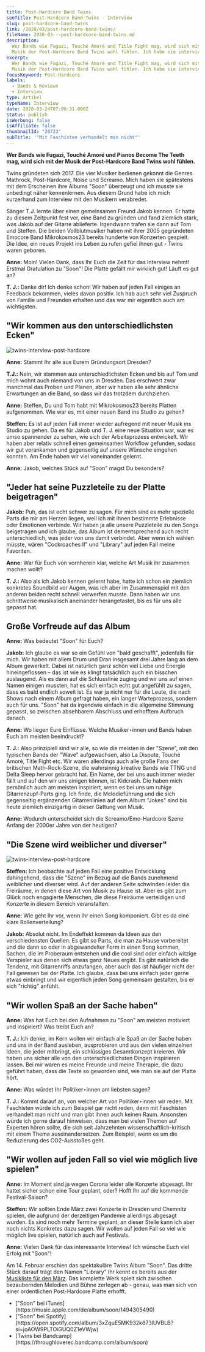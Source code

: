 ```yaml
---
title: Post-Hardcore Band Twins
seoTitle: Post-Hardcore Band Twins - Interview
slug: post-hardcore-band-twins
link: /2020/03/post-hardcore-band-twins/
fileName: 2020-03---post-hardcore-band-twins.md
description:
  Wer Bands wie Fugazi, Touché Amoré und Title Fight mag, wird sich mit der
  Musik der Post-Hardcore Band Twins wohl fühlen. Ich habe sie interviewt.
excerpt:
  Wer Bands wie Fugazi, Touché Amoré und Title Fight mag, wird sich mit der
  Musik der Post-Hardcore Band Twins wohl fühlen. Ich habe sie interviewt.
focusKeyword: Post-Hardcore
labels:
  - Bands & Reviews
  - Interview
type: Artikel
typeName: Interview
date: 2020-03-24T07:00:31.000Z
status: publish
isWerbung: false
isAffiliate: false
thumbnailId: "28723"
subTitle: '"Mit Faschisten verhandelt man nicht"'
---
```


<strong>Wer Bands wie Fugazi, Touché Amoré und Pianos Become The Teeth mag, wird
sich mit der Musik der Post-Hardcore Band Twins wohl fühlen.</strong>

Twins gründeten sich 2017. Die vier Musiker bedienen gekonnt die Genres
Mathrock, Post-Hardcore, Noise und Screamo. Mich haben sie spätestens mit dem
Erscheinen ihre Albums "Soon" überzeugt und ich musste sie unbedingt näher
kennenlernen. Aus diesem Grund habe ich mich kurzerhand zum Interview mit den
Musikern verabredet.

Sänger T.J. lernte über einen gemeinsamen Freund Jakob kennen. Er hatte zu
diesem Zeitpunkt fest vor, eine Band zu gründen und fand ziemlich stark, was
Jakob auf der Gitarre ablieferte. Irgendwann trafen sie dann auf Tom und
Steffen. Die beiden Vollblutmusiker haben mit ihrer 2005 gegründeten Emocore
Band Mikrokosmos23 bereits hunderte von Konzerten gespielt. Die Idee, ein neues
Projekt ins Leben zu rufen gefiel ihnen gut - Twins waren geboren.

<strong>Anne:</strong> Moin! Vielen Dank, dass Ihr Euch die Zeit für das
Interview nehmt! Erstmal Gratulation zu "Soon"! Die Platte gefällt mir wirklich
gut! Läuft es gut an?

<strong>T. J.:</strong> Danke dir! Ich denke schon! Wir haben auf jeden Fall
einiges an Feedback bekommen, vieles davon positiv. Ich hab auch sehr viel
Zuspruch von Familie und Freunden erhalten und das war mir eigentlich auch am
wichtigsten.

## "Wir kommen aus den unterschiedlichsten Ecken"

![twins-interview-post-hardcore](http://cardamonchai.com/wp-content/uploads/2020/03/twins-400x400.jpg '"Soon" - das neue Album von Twins')

<strong>Anne:</strong> Stammt Ihr alle aus Eurem Gründungsort Dresden?

<strong>T.J.:</strong> Nein, wir stammen aus unterschiedlichsten Ecken und bis
auf Tom und mich wohnt auch niemand von uns in Dresden. Das erschwert zwar
manchmal das Proben und Planen, aber wir haben alle sehr ähnliche Erwartungen an
die Band, so dass wir das trotzdem durchziehen.

<strong>Anne:</strong> Steffen, Du und Tom habt mit Mikrokosmos23 bereits
Platten aufgenommen. Wie war es, mit einer neuen Band ins Studio zu gehen?

<strong>Steffen:</strong> Es ist auf jeden Fall immer wieder aufregend mit neuer
Musik ins Studio zu gehen. Da es für Jakob und T. J. eine neue Situation war,
war es umso spannender zu sehen, wie sich der Arbeitsprozess entwickelt. Wir
haben aber relativ schnell einen gemeinsamen Workflow gefunden, sodass wir gut
vorankamen und gegenseitig auf unsere Wünsche eingehen konnten. Am Ende haben
wir viel voneinander gelernt.

<strong>Anne:</strong> Jakob, welches Stück auf "Soon" magst Du besonders?

## "Jeder hat seine Puzzleteile zu der Platte beigetragen"

<strong>Jakob:</strong> Puh, das ist echt schwer zu sagen. Für mich sind es mehr
spezielle Parts die mir am Herzen liegen, weil ich mit ihnen bestimmte
Erlebnisse oder Emotionen verbinde. Wir haben ja alle unsere Puzzleteile zu den
Songs beigetragen und ich glaube, das Album ist dementsprechend auch recht
unterschiedlich, was jeder von uns damit verbindet. Aber wenn ich wählen müsste,
wären "Cockroaches II" und "Library" auf jeden Fall meine Favoriten.

<strong>Anne:</strong> War für Euch von vornherein klar, welche Art Musik ihr
zusammen machen wollt?

<strong>T. J.:</strong> Also als ich Jakob kennen gelernt habe, hatte ich schon
ein ziemlich konkretes Soundbild vor Augen, was ich aber im Zusammenspiel mit
den anderen beiden recht schnell verwerfen musste. Dann haben wir uns
schrittweise musikalisch aneinander herangetastet, bis es für uns alle gepasst
hat.

## Große Vorfreude auf das Album

<strong>Anne:</strong> Was bedeutet "Soon" für Euch?

<strong>Jakob:</strong> Ich glaube es war so ein Gefühl von "bald geschafft",
jedenfalls für mich. Wir haben mit allem Drum und Dran insgesamt drei Jahre lang
an dem Album gewerkelt. Dabei ist natürlich ganz schön viel Liebe und Energie
hineingeflossen – das ist wie es klingt tatsächlich auch ein bisschen
auslaugend. Als es dann auf die Schlusslinie zuging und wir uns auf einen Namen
einigen mussten, hat es sich einfach echt gut angefühlt zu sagen, dass es bald
endlich soweit ist. Es war ja nicht nur für die Leute, die nach Shows nach einem
Album gefragt haben, ein langer Warteprozess, sondern auch für uns. "Soon" hat
da irgendwie einfach in die allgemeine Stimmung gepasst, so zwischen absehbarem
Abschluss und erhofftem Aufbruch danach.

<strong>Anne:</strong> Wo liegen Eure Einflüsse. Welche Musiker⋆innen und Bands
haben Euch am meisten beeindruckt?

<strong>T. J.:</strong> Also prinzipiell sind wir alle, so wie die meisten in
der "Szene", mit den typischen Bands der "Wave" aufgewachsen, also La Dispute,
Touché Amoré, Title Fight etc. Wir waren allerdings auch alle große Fans der
britischen Math-Rock-Szene, die wahnsinnig kreative Bands wie TTNG und Delta
Sleep hervor gebracht hat. Ein Name, der bei uns auch immer wieder fällt und auf
den wir uns einigen können, ist Kidcrash. Die haben mich persönlich auch am
meisten inspiriert, wenn es bei uns um ruhige Gitarrenzupf-Parts ging. Ich
finde, die Melodieführung und die sich gegenseitig ergänzenden Gitarrenlinien
auf dem Album "Jokes" sind bis heute ziemlich einzigartig in dieser Gattung von
Musik.

<strong>Anne:</strong> Wodurch unterscheidet sich die Screamo/Emo-Hardcore Szene
Anfang der 2000er Jahre von der heutigen?

## "Die Szene wird weiblicher und diverser"

![twins-interview-post-hardcore](http://cardamonchai.com/wp-content/uploads/2020/03/Design-ohne-Titel-1-1-400x300.jpg "Twins im Proberaum")

<strong>Steffen:</strong> Ich beobachte auf jeden Fall eine positive Entwicklung
dahingehend, dass die "Szene" im Bezug auf die Bands zunehmend weiblicher und
diverser wird. Auf der anderen Seite schwinden leider die Freiräume, in denen
diese Art von Musik zu Hause ist. Aber es gibt zum Glück noch engagierte
Menschen, die diese Freiräume verteidigen und Konzerte in diesem Bereich
veranstalten.

<strong>Anne:</strong> Wie geht Ihr vor, wenn Ihr einen Song komponiert. Gibt es
da eine klare Rollenverteilung?

<strong>Jakob:</strong> Absolut nicht. Im Endeffekt kommen da Ideen aus den
verschiedensten Quellen. Es gibt so Parts, die man zu Hause vorbereitet und die
dann so oder in abgewandelter Form in einen Song kommen, Sachen, die im
Proberaum entstehen und die cool sind oder einfach witzige Verspieler aus denen
sich etwas ganz Neues ergibt. Es gibt natürlich die Tendenz, mit Gitarrenriffs
anzufangen, aber auch das ist häufiger nicht der Fall gewesen bei der Platte.
Ich glaube, dass bei uns einfach jeder gerne etwas einbringt und wir eigentlich
jeden Song gemeinsam gestalten, bis er sich "richtig" anfühlt.

## "Wir wollen Spaß an der Sache haben"

<strong>Anne:</strong> Was hat Euch bei den Aufnahmen zu "Soon" am meisten
motiviert und inspiriert? Was treibt Euch an?

<strong>T. J.:</strong> Ich denke, im Kern wollen wir einfach alle Spaß an der
Sache haben und uns in der Band ausleben, ausprobieren und aus den vielen
einzelnen Ideen, die jeder mitbringt, ein schlüssiges Gesamtkonzept kreieren.
Wir haben uns sicher alle von den unterschiedlichsten Dingen inspirieren lassen.
Bei mir waren es meine Freunde und meine Therapie, die dazu geführt haben, dass
die Texte so geworden sind, wie man sie auf der Platte hört.

<strong>Anne:</strong> Was würdet Ihr Politiker⋆innen am liebsten sagen?

<strong>T. J.:</strong> Kommt darauf an, von welcher Art von Politiker⋆innen wir
reden. Mit Faschisten würde ich zum Beispiel gar nicht reden, denn mit
Faschisten verhandelt man nicht und man gibt ihnen auch keinen Raum. Ansonsten
würde ich gerne darauf hinweisen, dass man bei vielen Themen auf Experten hören
sollte, die sich seit Jahrzehnten wissenschaftlich-kritisch mit einem Thema
auseinandersetzen. Zum Beispiel, wenn es um die Reduzierung des CO2-Ausstoßes
geht.

## "Wir wollen auf jeden Fall so viel wie möglich live spielen"

<strong>Anne:</strong> Im Moment sind ja wegen Corona leider alle Konzerte
abgesagt. Ihr hattet sicher schon eine Tour geplant, oder? Hofft Ihr auf die
kommende Festival-Saison?

<strong>Steffen:</strong> Wir sollten Ende März zwei Konzerte in Dresden und
Chemnitz spielen, die aufgrund der derzeitigen Pandemie allerdings abgesagt
wurden. Es sind noch mehr Termine geplant, an dieser Stelle kann ich aber noch
nichts Konkretes dazu sagen. Wir wollen auf jeden Fall so viel wie möglich live
spielen, natürlich auch auf Festivals.

<strong>Anne:</strong> Vielen Dank für das interessante Interview! Ich wünsche
Euch viel Erfolg mit "Soon"!

Am 14. Februar erschien das spektakuläre Twins Album "Soon". Das dritte Stück
darauf trägt den Namen "Library" Ihr kennt es bereits aus der
[Musikliste für den März](/2020/02/12-songs-fuer-den-maerz/). Das komplette Werk
spielt sich zwischen bezaubernden Melodien und Bühne zerlegen ab - genau, was
man sich von einer ordentlichen Post-Hardcore Platte erhofft.

<ul>
    <li> ["Soon" bei iTunes](https://music.apple.com/de/album/soon/1494305490) </li>
    <li> ["Soon" bei Spotify](https://open.spotify.com/album/3xZquE5MK932k873lUVBLB?si=joAOW9PLTOiGUQ0Z1eVWjw) </li>
    <li> [Twins bei Bandcamp](https://throughloverec.bandcamp.com/album/soon) </li>
</ul>
